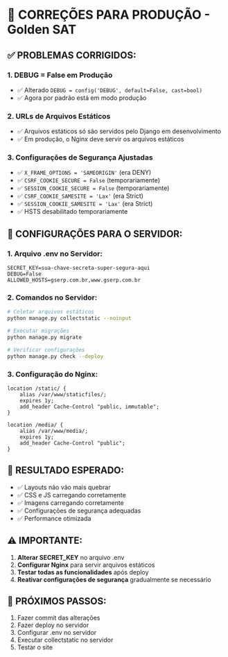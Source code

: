 # 🚀 CORREÇÕES PARA PRODUÇÃO - Golden SAT

## ✅ **PROBLEMAS CORRIGIDOS:**

### **1. DEBUG = False em Produção**
- ✅ Alterado `DEBUG = config('DEBUG', default=False, cast=bool)`
- ✅ Agora por padrão está em modo produção

### **2. URLs de Arquivos Estáticos**
- ✅ Arquivos estáticos só são servidos pelo Django em desenvolvimento
- ✅ Em produção, o Nginx deve servir os arquivos estáticos

### **3. Configurações de Segurança Ajustadas**
- ✅ `X_FRAME_OPTIONS = 'SAMEORIGIN'` (era DENY)
- ✅ `CSRF_COOKIE_SECURE = False` (temporariamente)
- ✅ `SESSION_COOKIE_SECURE = False` (temporariamente)
- ✅ `CSRF_COOKIE_SAMESITE = 'Lax'` (era Strict)
- ✅ `SESSION_COOKIE_SAMESITE = 'Lax'` (era Strict)
- ✅ HSTS desabilitado temporariamente

## 🔧 **CONFIGURAÇÕES PARA O SERVIDOR:**

### **1. Arquivo .env no Servidor:**
```env
SECRET_KEY=sua-chave-secreta-super-segura-aqui
DEBUG=False
ALLOWED_HOSTS=gserp.com.br,www.gserp.com.br
```

### **2. Comandos no Servidor:**
```bash
# Coletar arquivos estáticos
python manage.py collectstatic --noinput

# Executar migrações
python manage.py migrate

# Verificar configurações
python manage.py check --deploy
```

### **3. Configuração do Nginx:**
```nginx
location /static/ {
    alias /var/www/staticfiles/;
    expires 1y;
    add_header Cache-Control "public, immutable";
}

location /media/ {
    alias /var/www/media/;
    expires 1y;
    add_header Cache-Control "public";
}
```

## 🎯 **RESULTADO ESPERADO:**

- ✅ Layouts não vão mais quebrar
- ✅ CSS e JS carregando corretamente
- ✅ Imagens carregando corretamente
- ✅ Configurações de segurança adequadas
- ✅ Performance otimizada

## ⚠️ **IMPORTANTE:**

1. **Alterar SECRET_KEY** no arquivo .env
2. **Configurar Nginx** para servir arquivos estáticos
3. **Testar todas as funcionalidades** após deploy
4. **Reativar configurações de segurança** gradualmente se necessário

## 🔄 **PRÓXIMOS PASSOS:**

1. Fazer commit das alterações
2. Fazer deploy no servidor
3. Configurar .env no servidor
4. Executar collectstatic no servidor
5. Testar o site
